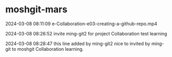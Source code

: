 # moshgit-mars

2024-03-08 08:11:09 e-Collaboration-e03-creating-a-github-repo.mp4

2024-03-08 08:26:52 invite ming-git2 for project Collaboration test learning

2024-03-08 08:28:47 this line added by ming-git2 nice to invited by ming-git to moshgit Collaboration learning.
